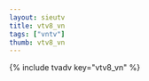 ```yaml
--- 
layout: sieutv
title: vtv8_vn
tags: ["vntv"]
thumb: vtv8_vn
---
```

{% include tvadv key="vtv8_vn" %}
